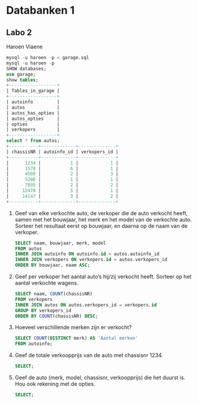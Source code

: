 # Databanken 1
## Labo 2

Haroen Viaene

```SQL
mysql -u haroen -p < garage.sql
mysql -u haroen -p
SHOW databases;
use garage;
show tables;
+------------------+
| Tables_in_garage |
+------------------+
| autoinfo         |
| autos            |
| autos_has_opties |
| autos_opties     |
| opties           |
| verkopers        |
+------------------+
select * from autos;
+-----------+-------------+--------------+
| chassisNR | autoinfo_id | verkopers_id |
+-----------+-------------+--------------+
|      1234 |           1 |            1 |
|      1578 |           6 |            1 |
|      4589 |           2 |            3 |
|      5286 |           1 |            1 |
|      7895 |           2 |            2 |
|     12478 |           5 |            1 |
|     14147 |           3 |            2 |
+-----------+-------------+--------------+
```

1. Geef van elke verkochte auto, de verkoper die de auto verkocht heeft, samen met het bouwjaar, het merk en het model van de verkochte auto. Sorteer het resultaat eerst op bouwjaar, en daarna op de naam van de verkoper.

	```SQL
	SELECT naam, bouwjaar, merk, model
	FROM autos
	INNER JOIN autoinfo ON autoinfo.id = autos.autoinfo_id
	INNER JOIN verkopers ON verkopers.id = autos.verkopers_id
	ORDER BY bouwjaar, naam ASC;
	```

2. Geef per verkoper het aantal auto’s hij/zij verkocht heeft. Sorteer op het aantal verkochte wagens.

	```SQL
	SELECT naam, COUNT(chassisNR)
	FROM verkopers
	INNER JOIN autos ON autos.verkopers_id = verkopers.id
	GROUP BY verkopers_id
	ORDER BY COUNT(chassisNR) DESC;
	```

3. Hoeveel verschillende merken zijn er verkocht?

	```SQL
	SELECT COUNT(DISTINCT merk) AS 'Aantal merken'
	FROM autoinfo;
	```

4. Geef de totale verkoopprijs van de auto met chassisnr 1234.

	```SQL
	SELECT;
	```

5. Geef de auto (merk, model, chassisnr, verkoopprijs) die het duurst is. Hou ook rekening met de opties.

	```SQL
	SELECT;
	```
